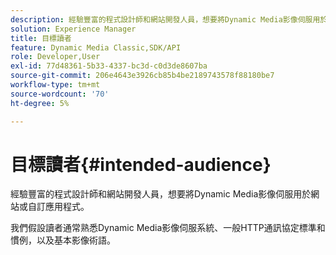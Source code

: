 ```yaml
---
description: 經驗豐富的程式設計師和網站開發人員，想要將Dynamic Media影像伺服用於網站或自訂應用程式。
solution: Experience Manager
title: 目標讀者
feature: Dynamic Media Classic,SDK/API
role: Developer,User
exl-id: 77d48361-5b33-4337-bc3d-c0d3de8607ba
source-git-commit: 206e4643e3926cb85b4be2189743578f88180be7
workflow-type: tm+mt
source-wordcount: '70'
ht-degree: 5%

---
```


# 目標讀者{#intended-audience}

經驗豐富的程式設計師和網站開發人員，想要將Dynamic Media影像伺服用於網站或自訂應用程式。

我們假設讀者通常熟悉Dynamic Media影像伺服系統、一般HTTP通訊協定標準和慣例，以及基本影像術語。
